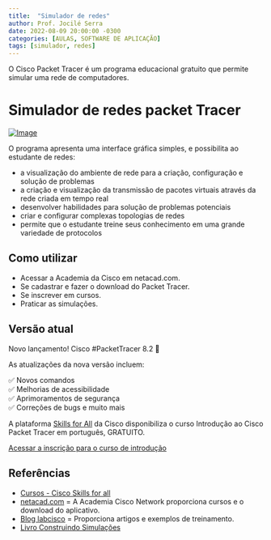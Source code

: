 ```yaml
---
title:  "Simulador de redes"
author: Prof. Jocilé Serra
date: 2022-08-09 20:00:00 -0300
categories: [AULAS, SOFTWARE DE APLICAÇÃO]
tags: [simulador, redes]
---
```

O Cisco Packet Tracer é um programa educacional gratuito que permite simular uma rede de computadores.

# Simulador de redes packet Tracer

[![Image](https://img.youtube.com/vi/CKqmVwJYL0M/mqdefault.jpg 'Vídeo no Youtube')](https://www.youtube.com/watch?v=CKqmVwJYL0M)

O programa apresenta uma interface gráfica simples, e possibilita ao estudante de redes:
- a visualização do ambiente de rede para a criação, configuração e solução de problemas
- a criação e visualização da transmissão de pacotes virtuais através da rede criada em tempo real
- desenvolver habilidades para solução de problemas potenciais
- criar e configurar complexas topologias de redes 
- permite que o estudante treine seus conhecimento em uma grande variedade de protocolos

## Como utilizar

- Acessar a Academia da Cisco em netacad.com.
- Se cadastrar e fazer o download do Packet Tracer.
- Se inscrever em cursos.
- Praticar as simulações.

## Versão atual

Novo lançamento! Cisco #PacketTracer 8.2 📣

As atualizações da nova versão incluem: 

✅ Novos comandos\
✅ Melhorias de acessibilidade\
✅ Aprimoramentos de segurança \
✅ Correções de bugs e muito mais

 A plataforma [Skills for All](https://skillsforall.com/) da Cisco disponibiliza o curso Introdução ao Cisco Packet Tracer em português, GRATUITO.

[Acessar a inscrição para o curso de introdução](https://skillsforall.com/course/getting-started-cisco-packet-tracer?instance_id=0cc83bf6-e8d7-4968-a89a-d055b49379b1)


## Referências

- [Cursos - Cisco Skills for all](https://skillsforall.com/)
- [netacad.com](https://www.netacad.com/pt-br) = A Academia Cisco Network proporciona cursos e o download do aplicativo.
- [Blog labcisco](http://labcisco.blogspot.com/) = Proporciona artigos e exemplos de treinamento.
- [Livro Construindo Simulações](https://pt.wikibooks.org/wiki/Packet_Tracer/Construindo_Simulações)


